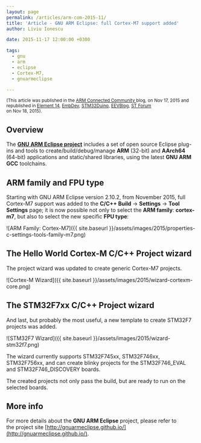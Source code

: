 ```yaml
---
layout: page
permalink: /articles/arm-com-2015-11/
title: 'Article - GNU ARM Eclipse: full Cortex-M7 support added'
author: Liviu Ionescu

date: 2015-11-17 12:00:00 +0300

tags:
  - gnu
  - arm
  - eclipse
  - Cortex-M7,
  - gnuarmeclipse

---
```


<small>(This article was published in the [ARM Connected Community ](https://community.arm.com/groups/tools/blog/2015/11/17/gnu-arm-eclipse-full-cortex-m7-support-added) blog, on Nov 17, 2015
and republished in
[Element 14](http://www.element14.com/community/groups/open-source-software/blog/2015/11/18/gnu-arm-eclipse-full-cortex-m7-support-added),
[EmbDev](https://embdev.net/topic/382190),
[STM32Duino](http://stm32duino.com/viewtopic.php?f=41&t=740),
[EEVBlog](http://www.eevblog.com/forum/microcontrollers/gnu-arm-eclipse-full-cortex-m7-support-added/),
[ST Forum](https://my.st.com/public/STe2ecommunities/mcu/Lists/STM32Java/Flat.aspx?RootFolder=%2fpublic%2fSTe2ecommunities%2fmcu%2fLists%2fSTM32Java%2fGNU%20ARM%20Eclipse%20full%20Cortex%2dM7%20support%20added&FolderCTID=0x01200200770978C69A1141439FE559EB459D758000F9A0E3A95BA69146A17C2E80209ADC21&TopicsView=https%3A%2F%2Fmy%2Est%2Ecom%2Fpublic%2FSTe2ecommunities%2Fmcu%2FLists%2FSTM32Java%2FAllItems%2Easpx&currentviews=1)  
on Nov 18, 2015).</small>

## Overview

The **[GNU ARM Eclipse project](https://github.com/gnuarmeclipse)** includes a set of open source Eclipse plug-ins and tools to create/build/debug/manage **ARM** (32-bit) and **AArch64** (64-bit) applications and static/shared libraries, using the latest **GNU ARM GCC** toolchains. 

## ARM family and FPU type

Starting with GNU ARM Eclipse version 2.10.2, from November 2015, full Cortex-M7 support was added to the **C/C++ Build** → **Settings** → **Tool Settings** page; it is now possible not only to select the **ARM family**: **cortex-m7**, but also to select the new specific **FPU type**:

![ARM Family: Cortex-M7]({{ site.baseurl }}/assets/images/2015/properties-c-settings-tools-family-m7.png)

## The Hello World Cortex-M C/C++ Project wizard

The project wizard was updated to create generic Cortex-M7 projects.

![Cortex-M Wizard]({{ site.baseurl }}/assets/images/2015/wizard-cortexm-core.png)

## The STM32F7xx C/C++ Project wizard

And last, but probably the most useful, a new template to create STM32F7 projects was added.

![STM32F7 Wizard]({{ site.baseurl }}/assets/images/2015/wizard-stm32f7.png)

The wizard currently supports STM32F745xx, STM32F746xx, STM32F756xx, and can create blinky projects for the STM32F746_EVAL and STM32F746_DISCOVERY boards.

The created projects not only pass the build, but are ready to run on the selected boards.

## More info

For more details about the **GNU ARM Eclipse** project, please refer to the project site [http://gnuarmeclipse.github.io/](http://gnuarmeclipse.github.io/).
